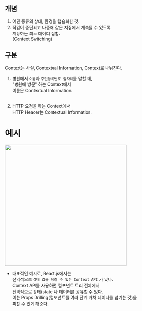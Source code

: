 ## 개념
1. 어떤 종류의 상태, 환경을 캡슐화한 것.
2. 작업이 중단되고 나중에 같은 지점에서 계속될 수 있도록 <br> 저장하는 최소 데이터 집합. <br>(Context Switching)

## 구분
Context는 사실, Contextual Information, Context로 나눠진다. <br>
1. 병원에서 ` 이름 `과 ` 주민등록번호 앞자리 `를 말할 때, <br>
   "병원에 방문" 하는 Context에서 <br>
   이름은 Contextual Information. <br><br>

2. HTTP 요청을 하는 Context에서 <br> HTTP Header는 Contextual Information. <br>

# 예시
<img src="https://github.com/user-attachments/assets/0c99536f-4a99-4698-8f84-edf14cdf68e8" width="400"/><br>
- 대표적인 예시로, React.js에서는 <br>
전역적으로 `상태 값을 넘길 수 있는 Context API`  가 있다. <br>
Context API를 사용하면 컴포넌트 트리 전체에서<br>
전역적으로 상태(state)나 데이터를 공유할 수 있다. <br>
이는 Props Drilling(컴포넌트를 여러 단계 거쳐 데이터를 넘기는 것)을 <br>
피할 수 있게 해준다. <br>

